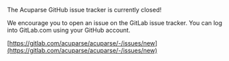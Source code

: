 The Acuparse GitHub issue tracker is currently closed!

We encourage you to open an issue on the GitLab issue tracker. You can log into GitLab.com using your GitHub account.

[https://gitlab.com/acuparse/acuparse/-/issues/new](https://gitlab.com/acuparse/acuparse/-/issues/new)